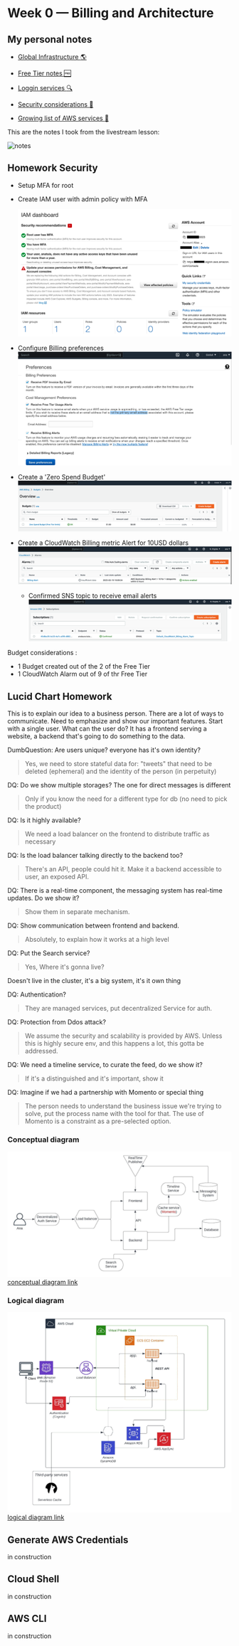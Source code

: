 # Week 0 — Billing and Architecture

## My personal notes 

- [Global Infrastructure :earth_americas:](./notes/aws-infra.md)

- [Free Tier notes :free:](./notes/free-tier.md)

- [Loggin services :mag:](./notes/logging.md)

- [Security considerations :passport_control:]( ./notes/security.md)

- [Growing list of AWS services :toolbox:]( ./notes/services.md)

This are the notes I took from the livestream lesson:

![notes](./assets/week0/notes_livestream_week0.jpg)

## Homework Security

- Setup MFA for root
- Create IAM user with admin policy with MFA

  ![](./assets/week0/aws_iam.png)

- Configure Billing preferences
  ![](./assets/week0/billing_settimgs.png)

- Create a 'Zero Spend Budget'
  ![](./assets/week0/zero_budget.png)

- Create a CloudWatch Billing metric Alert for 10USD dollars
  ![](./assets/week0/alert.png)

  - Confirmed SNS topic to receive email alerts
    ![](./assets/week0/sns_topic.png)

Budget considerations :
- 1 Budget created out of the 2 of the Free Tier
- 1 CloudWatch Alarm out of 9 of thr Free Tier

## Lucid Chart Homework

This is to explain our idea to a business person. There are a lot of ways to communicate. Need to emphasize and show our important features.
Start with a single user. What can the user do? It has a frontend serving a website, a backend that's going to do something to the data. 
 
DumbQuestion: Are users unique? everyone has it's own identity?
>Yes, we need to store stateful data for: "tweets" that need to be deleted (ephemeral) and the identity of the person (in perpetuity)

DQ: Do we show multiple storages? The one for direct messages is different
>Only if you know the need for a different type for db (no need to pick the product)

DQ: Is it highly available?
>We need a load balancer on the frontend to distribute traffic as necessary

DQ: Is the load balancer talking directly to the backend too?
>There's an API, people could hit it. Make it a backend accessible to user, an exposed API.

DQ: There is a real-time component, the messaging system has real-time updates. Do we show it?
>Show them in separate mechanism.

DQ: Show communication between frontend and backend.
>Absolutely, to explain how it works at a high level

DQ: Put the Search service?
>Yes, Where it's gonna live?

Doesn't live in the cluster, it's a big system, it's it own thing

DQ: Authentication?
>They are managed services, put decentralized Service for auth.

DQ: Protection from Ddos  attack?
>We assume the security and scalability is provided by AWS. Unless this is highly secure env, and this happens a lot, this gotta be addressed.

DQ: We need a timeline service, to curate the feed, do we show it?
>If it's a distinguished and it's important, show it

DQ: Imagine if we had a partnership with Momento or special thing
>The person needs to understand the business issue we're trying to solve, put the process name with the tool for that. The use of Momento is a constraint as a pre-selected option.

### Conceptual diagram
![](./assets/week0/Cruddur_Conceptual_Diagram.jpeg)
[conceptual diagram link](https://lucid.app/lucidchart/invitations/accept/inv_2851885e-a97c-4c19-8b5e-e8229d163ec0)
  
  

### Logical diagram
![](./assets/week0/Cruddur_Logical_Diagram.jpeg)
[logical diagram link](https://lucid.app/lucidchart/invitations/accept/inv_3da7cb06-0646-4bbd-b623-80f75a26cc47)

## Generate AWS Credentials
in construction
## Cloud Shell
in construction

## AWS CLI
in construction